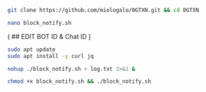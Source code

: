  ```sh
git clone https://github.com/miologalo/0GTXN.git && cd 0GTXN
 ```
 ```sh
nano block_notify.sh
 ```
( ## EDIT BOT ID & Chat ID ]


 ```sh
sudo apt update
sudo apt install -y curl jq 
 ```
 ```sh
nohup ./block_notify.sh > log.txt 2>&1 &
 ```

 ```sh
chmod +x block_notify.sh && ./block_notify.sh
 ```

